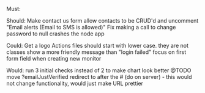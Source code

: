 Must:

Should:
Make contact us form
allow contacts to be CRUD'd and uncomment "Email alerts (Email to SMS is allowed)"
Fix making a call to change password to null crashes the node app

Could:
Get a logo
Actions files should start with lower case. they are not classes
show a more friendly message than "login failed"
focus on first form field when creating new monitor

Would:
run 3 initial checks instead of 2 to make chart look better
@TODO move ?emailJustVerified redirect to after the # (do on server) - this would not change functionality, would just make URL prettier
